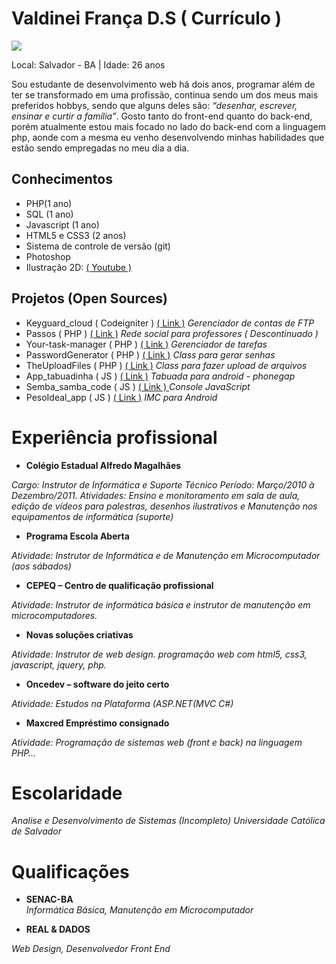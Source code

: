 # Valdinei França D.S ( Currículo )

<img src="https://avatars1.githubusercontent.com/u/3947490?v=3&s=80"/>

Local: Salvador - BA | Idade: 26 anos

<p>
Sou estudante de desenvolvimento web há dois anos, programar além de ter se transformado em uma profissão, continua sendo um dos meus mais preferidos hobbys, sendo que alguns deles são: <i>“desenhar, escrever, ensinar e curtir a família”</i>. 
Gosto tanto do front-end quanto do back-end, porém atualmente estou mais focado no lado do back-end com a linguagem php, aonde com a mesma eu venho desenvolvendo minhas habilidades que estão sendo empregadas no meu dia a dia. 
</p>

## Conhecimentos

* PHP(1 ano)
* SQL (1 ano)
* Javascript (1 ano)
* HTML5 e CSS3 (2 anos)
* Sistema de controle de versão (git)
* Photoshop
* Ilustração 2D: <a href="https://www.youtube.com/watch?v=-f3WILDX1zk" target="_blank" title="Visualize o video no Youtube">( Youtube )</a>


## Projetos (Open Sources)

* Keyguard_cloud ( Codeigniter ) <a href="https://github.com/valdiney/Keyguard_cloud" target="_blank" title="Visualize o projeto">( Link )</a> <i>Gerenciador de contas de FTP</i>
* Passos ( PHP ) <a href="https://github.com/valdiney/passos" target="_blank" title="Visualize o projeto">( Link )</a> <i>Rede social para professores ( Descontinuado )</i>
* Your-task-manager ( PHP ) <a href="https://github.com/valdiney/Your-task-manager" target="_blank" title="Visualize o projeto">( Link )</a> <i>Gerenciador de tarefas</i>
*  PasswordGenerator ( PHP ) <a href="https://github.com/valdiney/PasswordGenerator" target="_blank" title="Visualize o projeto">( Link )</a> <i>Class para gerar senhas</i>
* TheUploadFiles ( PHP ) <a href="https://github.com/valdiney/TheUploadFiles" target="_blank" title="Visualize o projeto">( Link )</a> <i>Class para fazer upload de arquivos</i>
* App_tabuadinha ( JS ) <a href="https://github.com/valdiney/pesoIdeal_app" target="_blank" title="Visualize o projeto">( Link )</a> <i>Tabuada para android - phonegap</i>
* Semba_samba_code ( JS ) <a href="https://github.com/valdiney/semba_samba_code" target="_blank" title="Visualize o projeto">( Link ) </a> <i>Console JavaScript</i>
* PesoIdeal_app ( JS ) <a href="https://github.com/valdiney/JaineCalculos" target="_blank" title="Visualize o projeto">( Link )</a> </a> <i>IMC para Android</i>

# Experiência profissional

* **Colégio Estadual Alfredo Magalhães** <br>
<i>
Cargo: Instrutor de Informática e Suporte Técnico
Período: Março/2010 à Dezembro/2011.
Atividades: Ensino e monitoramento em sala de aula, edição de vídeos para
palestras, desenhos ilustrativos e
Manutenção nos equipamentos de informática (suporte)
</i>

* **Programa Escola Aberta** <br>
<i>
Atividade: Instrutor de Informática e de Manutenção em Microcomputador (aos sábados)
</i>

* **CEPEQ – Centro de qualificação profissional** <br>
<i>
Atividade: Instrutor de informática básica e instrutor de manutenção
em microcomputadores.
</i>

* **Novas soluções criativas** <br>
<i>
Atividade: Instrutor de web design. programação web com html5, css3, javascript,
jquery, php.
</i>

* **Oncedev – software do jeito certo** <br>
<i>
Atividade: Estudos na Plataforma (ASP.NET(MVC C#)
</i>

* **Maxcred Empréstimo consignado** <br>
<i>
Atividade: Programação de sistemas web (front e back) na linguagem PHP…
</i>

# Escolaridade
<i>
Analise e Desenvolvimento de Sistemas (Incompleto)
Universidade Católica de Salvador
</i>

# Qualificações

* **SENAC-BA** <br>
<i>Informática Básica, Manutenção em Microcomputador</i>

* **REAL & DADOS** <br>
<i>
Web Design, Desenvolvedor Front End
</i>




